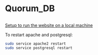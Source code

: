 Quorum_DB  
==============================

## 

[Setup to run the website on a local machine](https://medium.com/@Riverside/how-to-install-apache-php-postgresql-lapp-on-ubuntu-16-04-adb00042c45d)

To restart apache and postgresql:

```bash
sudo service apache2 restart
sudo service postgresql restart
```

